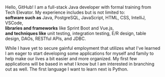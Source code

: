 <!--
**Deyendah/Deyendah** is a ✨ _special_ ✨ repository because its `README.md` (this file) appears on your GitHub profile.

- 🔭 I’m currently working on ... becoming more proficient in my use of GitHub.
- 🌱 I’m currently learning ... early software development!
- 👯 I’m looking to collaborate on ... ¯\_(ツ)_/¯
- 🤔 I’m looking for help with ... ¯\_(ツ)_/¯
- 💬 Ask me about ... ¯\_(ツ)_/¯
- 📫 How to reach me: ... ¯\_(ツ)_/¯
- 😄 Pronouns: ... he/him
- ⚡ Fun fact: ... I've gone skydiving from 14,000ft.
-->

Hello, GitHub! I am a full-stack Java developer with formal training from Tech Elevator.
My experience includes but is not limited to:<br/>
**software such as** Java, PostgreSQL, JavaScript, HTML, CSS, IntelliJ, VSCode,<br/>
**libraries and frameworks** like Sprint Boot and Vue.js,<br/>
**and techniques like** unit testing, integration testing, E/R design, table design, DAOs,
RESTful APIs, and JDBC.

While I have yet to secure gainful employment that utilizes what I've learned I am eager
to start developing some applications for myself and family to help make our lives a bit
easier and more organized. My first few applications will be based in what I know but I
am interested in branching out as well. The first language I want to learn next is Python.